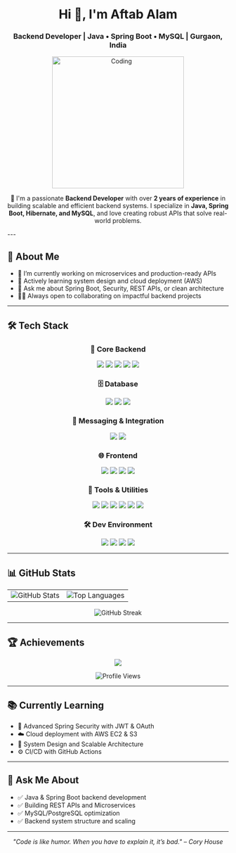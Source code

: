 <h1 align="center">Hi 👋, I'm Aftab Alam</h1>
<h3 align="center">Backend Developer | Java • Spring Boot • MySQL | Gurgaon, India</h3>

<p align="center">
  <img src="https://miro.medium.com/max/2800/0*OJ_EHzpajEM2fR2O" alt="Coding" width="300" />
</p>

<p align="center">
  🚀 I'm a passionate <strong>Backend Developer</strong> with over <strong>2 years of experience</strong> in building scalable and efficient backend systems.  
  I specialize in <strong>Java, Spring Boot, Hibernate, and MySQL</strong>, and love creating robust APIs that solve real-world problems.
</p>
---


## 💼 About Me

- 🔭 I’m currently working on microservices and production-ready APIs  
- 🌱 Actively learning system design and cloud deployment (AWS)  
- 💬 Ask me about Spring Boot, Security, REST APIs, or clean architecture  
- 👨‍💻 Always open to collaborating on impactful backend projects  
---

## 🛠️ Tech Stack

<div align="center">

### 🔧 Core Backend
<img src="https://img.shields.io/badge/Java-%23ED8B00.svg?style=for-the-badge&logo=java&logoColor=white" />
<img src="https://img.shields.io/badge/SpringBoot-%236DB33F.svg?style=for-the-badge&logo=springboot&logoColor=white" />
<img src="https://img.shields.io/badge/SpringSecurity-%2300BC8C.svg?style=for-the-badge&logo=springsecurity&logoColor=white" />
<img src="https://img.shields.io/badge/Hibernate-%23318C88.svg?style=for-the-badge&logo=hibernate&logoColor=white" />
<img src="https://img.shields.io/badge/Microservices-%23FF5E00.svg?style=for-the-badge&logo=micro&logoColor=white" />

### 🗄️ Database
<img src="https://img.shields.io/badge/MySQL-%2300f.svg?style=for-the-badge&logo=mysql&logoColor=white" />
<img src="https://img.shields.io/badge/PostgreSQL-%23316192.svg?style=for-the-badge&logo=postgresql&logoColor=white" />
<img src="https://img.shields.io/badge/SQLite-%23003B57.svg?style=for-the-badge&logo=sqlite&logoColor=white" />

### 📡 Messaging & Integration
<img src="https://img.shields.io/badge/Kafka-231F20?style=for-the-badge&logo=apachekafka&logoColor=white" />
<img src="https://img.shields.io/badge/WebSocket-%23007ACC.svg?style=for-the-badge&logo=websockets&logoColor=white" />

### 🌐 Frontend
<img src="https://img.shields.io/badge/React-%2361DAFB.svg?style=for-the-badge&logo=react&logoColor=black" />
<img src="https://img.shields.io/badge/JavaScript-%23F7DF1E.svg?style=for-the-badge&logo=javascript&logoColor=black" />
<img src="https://img.shields.io/badge/HTML5-%23E34F26.svg?style=for-the-badge&logo=html5&logoColor=white" />
<img src="https://img.shields.io/badge/CSS3-%231572B6.svg?style=for-the-badge&logo=css3&logoColor=white" />

### 🧰 Tools & Utilities
<img src="https://img.shields.io/badge/Maven-%23C71A36.svg?style=for-the-badge&logo=apachemaven&logoColor=white" />
<img src="https://img.shields.io/badge/Docker-%230db7ed.svg?style=for-the-badge&logo=docker&logoColor=white" />
<img src="https://img.shields.io/badge/JWT-%23000000.svg?style=for-the-badge&logo=jsonwebtokens&logoColor=white" />
<img src="https://img.shields.io/badge/Lombok-%23ED8B00.svg?style=for-the-badge&logo=lombok&logoColor=white" />
<img src="https://img.shields.io/badge/Postman-%23FF6C37.svg?style=for-the-badge&logo=postman&logoColor=white" />
<img src="https://img.shields.io/badge/Swagger-%2385EA2D.svg?style=for-the-badge&logo=swagger&logoColor=black" />

### 🛠️ Dev Environment
<img src="https://img.shields.io/badge/Git-%23F05032.svg?style=for-the-badge&logo=git&logoColor=white" />
<img src="https://img.shields.io/badge/GitHub-%23121011.svg?style=for-the-badge&logo=github&logoColor=white" />
<img src="https://img.shields.io/badge/IntelliJIDEA-%23000000.svg?style=for-the-badge&logo=intellijidea&logoColor=white" />
<img src="https://img.shields.io/badge/VSCode-%23007ACC.svg?style=for-the-badge&logo=visualstudiocode&logoColor=white" />

</div>

---

## 📊 GitHub Stats

<div align="center">

<table>
  <tr>
    <td>
      <img src="https://github-readme-stats.vercel.app/api?username=theaftabalam&show_icons=true&theme=default" alt="GitHub Stats" />
    </td>
    <td>
      <img src="https://github-readme-stats.vercel.app/api/top-langs/?username=theaftabalam&layout=compact&theme=default" alt="Top Languages" />
    </td>
  </tr>
</table>

<img src="https://github-readme-streak-stats-eight.vercel.app/?user=TheAftabAlam&theme=default" alt="GitHub Streak" />

</div>

---

## 🏆 Achievements

<p align="center">
  <img src="https://github-profile-trophy.vercel.app/?username=theaftabalam&theme=gruvbox&no-frame=true&no-bg=true" />
</p>

<p align="center">
  <img src="https://komarev.com/ghpvc/?username=theaftabalam&label=Profile%20Views&color=0e75b6&style=flat" alt="Profile Views" />
</p>

---

## 📚 Currently Learning

- 🔐 Advanced Spring Security with JWT & OAuth
- ☁️ Cloud deployment with AWS EC2 & S3
- 🧠 System Design and Scalable Architecture
- ⚙️ CI/CD with GitHub Actions

---

## 💬 Ask Me About

- ✅ Java & Spring Boot backend development
- ✅ Building REST APIs and Microservices
- ✅ MySQL/PostgreSQL optimization
- ✅ Backend system structure and scaling

---

<p align="center">
  <em>"Code is like humor. When you have to explain it, it’s bad." – Cory House</em>
</p>
